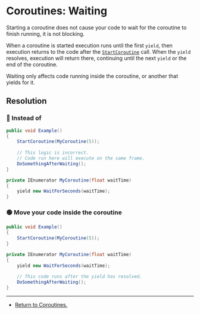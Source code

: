 # Coroutines: Waiting

Starting a coroutine does not cause your code to wait for the coroutine to finish running, it is not blocking.  

When a coroutine is started execution runs until the first `yield`, then execution returns to the code after the [`StartCoroutine`](https://docs.unity3d.com/ScriptReference/MonoBehaviour.StartCoroutine.html) call. When the `yield` resolves, execution will return there, continuing until the next `yield` or the end of the coroutine.  

Waiting only affects code running inside the coroutine, or another that yields for it.  

## Resolution
### 🔴 Instead of
```csharp
public void Example()
{
    StartCoroutine(MyCoroutine(5));
    
    // This logic is incorrect.
    // Code run here will execute on the same frame.
    DoSomethingAfterWaiting();
}

private IEnumerator MyCoroutine(float waitTime)
{
    yield new WaitForSeconds(waitTime);
}
```
### 🟢 Move your code inside the coroutine
```csharp
public void Example()
{
    StartCoroutine(MyCoroutine(5));
}

private IEnumerator MyCoroutine(float waitTime)
{
    yield new WaitForSeconds(waitTime);
    
    // This code runs after the yield has resolved.
    DoSomethingAfterWaiting();
}
```

---

- [Return to Coroutines.](../Coroutines.md)
